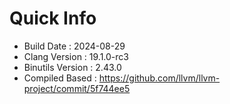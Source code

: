 # Quick Info
* Build Date : 2024-08-29
* Clang Version : 19.1.0-rc3
* Binutils Version : 2.43.0
* Compiled Based : https://github.com/llvm/llvm-project/commit/5f744ee5
